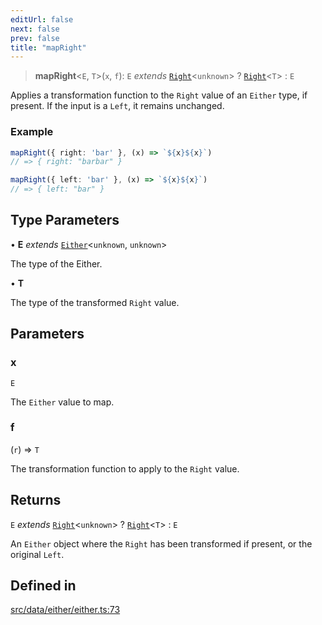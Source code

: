 ```yaml
---
editUrl: false
next: false
prev: false
title: "mapRight"
---
```


> **mapRight**\<`E`, `T`\>(`x`, `f`): `E` *extends* [`Right`](/api/interfaces/right/)\<`unknown`\> ? [`Right`](/api/interfaces/right/)\<`T`\> : `E`

Applies a transformation function to the `Right` value of an `Either` type, if present.
If the input is a `Left`, it remains unchanged.

### Example
```ts
mapRight({ right: 'bar' }, (x) => `${x}${x}`)
// => { right: "barbar" }

mapRight({ left: 'bar' }, (x) => `${x}${x}`)
// => { left: "bar" }
```

## Type Parameters

• **E** *extends* [`Either`](/api/type-aliases/either/)\<`unknown`, `unknown`\>

The type of the Either.

• **T**

The type of the transformed `Right` value.

## Parameters

### x

`E`

The `Either` value to map.

### f

(`r`) => `T`

The transformation function to apply to the `Right` value.

## Returns

`E` *extends* [`Right`](/api/interfaces/right/)\<`unknown`\> ? [`Right`](/api/interfaces/right/)\<`T`\> : `E`

An `Either` object where the `Right` has been transformed if present, or the original `Left`.

## Defined in

[src/data/either/either.ts:73](https://github.com/skyleague/axioms/blob/75fb1c5c977f1940e84e5cdcef2be336d1fd81da/src/data/either/either.ts#L73)
